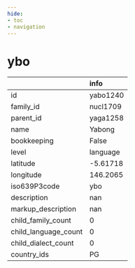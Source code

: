 ```yaml
---
hide:
- toc
- navigation
---
```

# ybo
|                      | info     |
|:---------------------|:---------|
| id                   | yabo1240 |
| family_id            | nucl1709 |
| parent_id            | yaga1258 |
| name                 | Yabong   |
| bookkeeping          | False    |
| level                | language |
| latitude             | -5.61718 |
| longitude            | 146.2065 |
| iso639P3code         | ybo      |
| description          | nan      |
| markup_description   | nan      |
| child_family_count   | 0        |
| child_language_count | 0        |
| child_dialect_count  | 0        |
| country_ids          | PG       |
